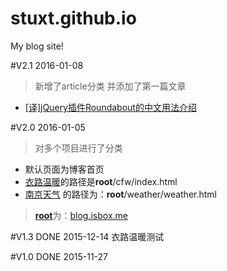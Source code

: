 # stuxt.github.io
My blog site!

#V2.1
2016-01-08
>新增了article分类
>并添加了第一篇文章

* [[译]jQuery插件Roundabout的中文用法介绍](https://github.com/stuxt/stuxt.github.io/blob/master/article/jQuery%E6%8F%92%E4%BB%B6Roundabout%E7%9A%84%E4%B8%AD%E6%96%87%E7%94%A8%E6%B3%95%E4%BB%8B%E7%BB%8D.md)

#V2.0
2016-01-05
>对多个项目进行了分类

* 默认页面为博客首页
* [衣路温暖](http://blog.isbox.me/cfw/index.html)的路径是**root**/cfw/index.html
* [南京天气](http://blog.isbox.me/weather/weather.html) 的路径为：**root**/weather/weather.html

>[**root**](http://blog.isbox.me)为：[blog.isbox.me](http://blog.isbox.me)


#V1.3 DONE
 2015-12-14
衣路温暖测试

#V1.0 DONE
 2015-11-27
